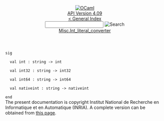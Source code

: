 <!-- ((! set title API !)) ((! set documentation !)) ((! set api !)) ((! set nobreadcrumb !)) -->
<div class="api"><header><nav class="toc brand"><a class="brand" href="https://ocaml.org/"><img src="colour-logo-gray.svg" class="svg" alt="OCaml"></a></nav><nav class="toc"><div class="toc_version"><a href="/docs" id="version-select">API Version 4.09</a></div><a href="index.html">&lt; General Index</a><div class="api_search"><input type="text" name="apisearch" id="api_search" oninput="mySearch(false);" onkeypress="this.oninput();" onclick="this.oninput();" onpaste="this.oninput();">
<img src="search_icon.svg" alt="Search" class="svg" onclick="mySearch(false)"></div>
<div id="search_results"></div><div class="toc_title"><a href="Misc.Int_literal_converter.html">Misc.Int_literal_converter</a></div><ul></ul></nav></header>
<code class="code"><span class="keyword">sig</span><br>
&nbsp;&nbsp;<span class="keyword">val</span>&nbsp;int&nbsp;:&nbsp;string&nbsp;<span class="keywordsign">-&gt;</span>&nbsp;int<br>
&nbsp;&nbsp;<span class="keyword">val</span>&nbsp;int32&nbsp;:&nbsp;string&nbsp;<span class="keywordsign">-&gt;</span>&nbsp;int32<br>
&nbsp;&nbsp;<span class="keyword">val</span>&nbsp;int64&nbsp;:&nbsp;string&nbsp;<span class="keywordsign">-&gt;</span>&nbsp;int64<br>
&nbsp;&nbsp;<span class="keyword">val</span>&nbsp;nativeint&nbsp;:&nbsp;string&nbsp;<span class="keywordsign">-&gt;</span>&nbsp;nativeint<br>
<span class="keyword">end</span></code>
<div class="copyright">The present documentation is copyright Institut National de Recherche en Informatique et en Automatique (INRIA). A complete version can be obtained from <a href="http://caml.inria.fr/pub/docs/manual-ocaml/">this page</a>.</div></div>